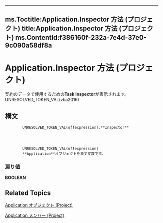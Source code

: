 

---
ms.Toctitle:Application.Inspector 方法 (プロジェクト)
title:Application.Inspector 方法 (プロジェクト)
ms.ContentId:f386160f-232a-7e4d-37e0-9c090a58df8a
---
# Application.Inspector 方法 (プロジェクト)




契約のデータで使用するための**Task Inspector**が表示されます。UNRESOLVED_TOKEN_VAL(vba2016)

## 構文

            UNRESOLVED_TOKEN_VAL(offexpression).**Inspector**




            UNRESOLVED_TOKEN_VAL(offexpression)
            **Application**オブジェクトを表す変数です。

### 戻り値
**BOOLEAN**





## Related Topics

[Application オブジェクト (Project)](8eb91712-7784-a102-38c0-19bb056c27e9.md)

[Application メンバー (Project)](e6bd38e6-ef67-cf29-b439-a6b732e99a1c.md)




